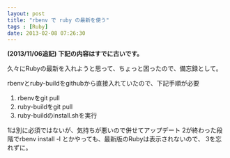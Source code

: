 ```yaml
---
layout: post
title: "rbenv で ruby の最新を使う"
tags : [Ruby]
date: 2013-02-08 07:26:30
---
```




**(2013/11/06追記) 下記の内容はすでに古いです。**


久々にRubyの最新を入れようと思って、ちょっと困ったので、備忘録として。


rbenvとruby-buildをgithubから直接入れていたので、下記手順が必要


1. rbenvをgit pull
2. ruby-buildをgit pull
3. ruby-buildのinstall.shを実行


1は別に必須ではないが、気持ちが悪いので併せてアップデート
2が終わった段階でrbenv install -l とかやっても、最新版のRubyは表示されないので、
3を忘れずに。


